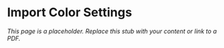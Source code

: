 #    Import Color Settings

_This page is a placeholder. Replace this stub with your content or link to a PDF._
